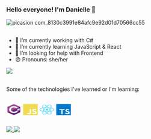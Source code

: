 ### Hello everyone! I'm Danielle 👋 

![picasion com_8130c3991e84afc9e92d01d70566cc55](https://user-images.githubusercontent.com/77631791/127798054-f136daaf-4a58-476e-9d7f-d9d1651c22a3.gif)

##

- 🔭 I’m currently working with C#
- 🌱 I’m currently learning JavaScript & React
- 🤔 I’m looking for help with Frontend
- 😄 Pronouns: she/her

<div> 
  <a href="https://www.linkedin.com/in/daniellebaer-santos" target="_blank"><img src="https://img.shields.io/badge/-LinkedIn-%230077B5?style=for-the-badge&logo=linkedin&logoColor=white" target="_blank"></a>
</div>

  ## 
  Some of the technologies I've learned or I'm learning:
  <div style="display: inline_block"><br>
  <img align="center" alt="Dani-Csharp" height="30" width="40" src="https://raw.githubusercontent.com/devicons/devicon/master/icons/csharp/csharp-original.svg">
  <img align="center" alt="Dani-Js" height="30" width="40" src="https://raw.githubusercontent.com/devicons/devicon/master/icons/javascript/javascript-plain.svg">
  <img align="center" alt="Dani-React" height="30" width="40" src="https://raw.githubusercontent.com/devicons/devicon/master/icons/react/react-original.svg">
  <img align="center" alt="Dani-Ts" height="30" width="40" src="https://raw.githubusercontent.com/devicons/devicon/master/icons/typescript/typescript-plain.svg">
</div>

##

 <div>
  <a href="https://github.com/daniellebaer">
  <img height="165em" src="https://github-readme-stats.vercel.app/api?username=daniellebaer&show_icons=true&theme=radical&include_all_commits=true&count_private=true"/>
  <img height="160em" src="https://github-readme-stats.vercel.app/api/top-langs/?username=daniellebaer&layout=compact&langs_count=7&theme=radical"/>
</div>  
